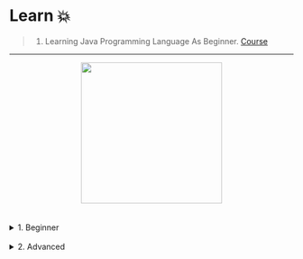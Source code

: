 # Learn 💥

> 1) Learning Java Programming Language As Beginner. [Course](https://www.udemy.com/course/java-for-beginners-in-arabic-2023/)
---

<div align="center">
<!-- Title: -->
  <a href="https://www.udemy.com/course/java-for-beginners-in-arabic-2023/">
    <img src="https://github.com/DevIA3kl/other/blob/master/more/Udemy_Java.png" height="250">
  </a>
  </div>
<br><br>
<details>
<summary>
1. Beginner
<br><br>
</summary>
  
<details>
<summary>Section 1</summary><br>

  - [know basics](Beginner/src/0/)
  - [Print()](Beginner/src/1/)
  - [Variables](Beginner/src/2/)
  - [Swap two Variables](Beginner/src/3/)
  - [User Input](Beginner/src/4/)
  - [Expressions Examples](Beginner/src/5/)
  - [About GUI](Beginner/src/6/)
  - [Math Class](Beginner/src/7/)
  - [Random Numbers](Beginner/src/8/)
  - [if statements](Beginner/src/9/)
  - [Switch Case](Beginner/src/10/)
</details>


</details>

<details>
<summary>
2. Advanced
<br>
</summary>

- Soon.
</details>
